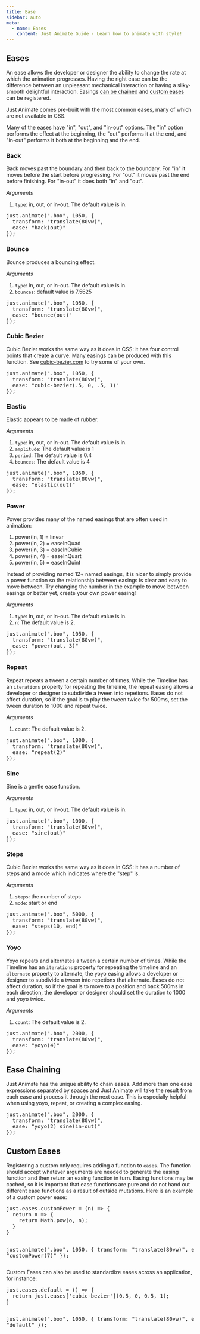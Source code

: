 ```yaml
---
title: Ease
sidebar: auto
meta:
  - name: Eases
    content: Just Animate Guide - Learn how to animate with style!
---
```


## Eases
An ease allows the developer or designer the ability to change the rate at which the animation progresses. Having the right ease can be the difference between an unpleasant mechanical interaction or having a silky-smooth delightful interaction. Easings [can be chained](#ease-chaining) and [custom eases](#custom-eases) can be registered.

Just Animate comes pre-built with the most common eases, many of which are not available in CSS. 

Many of the eases have "in", "out", and "in-out" options. The "in" option performs the effect at the beginning, the "out" performs it at the end, and "in-out" performs it both at the beginning and the end.

### Back
Back moves past the boundary and then back to the boundary. For "in" it moves before the start before progressing.  For "out" it moves past the end before finishing. For "in-out" it does both "in" and "out".

*Arguments*
1. `type`: in, out, or in-out. The default value is in.

<CodePen mode="left-to-right" :height="220">
<pre data-lang="js">
just.animate(".box", 1050, {
  transform: "translate(80vw)",
  ease: "back(out)"
});
</pre>
</CodePen>

### Bounce
Bounce produces a bouncing effect. 

*Arguments*
1. `type`: in, out, or in-out. The default value is in.
1. `bounces`: default value is 7.5625

<CodePen mode="left-to-right" :height="220">
<pre data-lang="js">
just.animate(".box", 1050, {
  transform: "translate(80vw)",
  ease: "bounce(out)"
});
</pre>
</CodePen>

### Cubic Bezier
Cubic Bezier works the same way as it does in CSS: it has four control points that create a curve. Many easings can
be produced with this function. See [cubic-bezier.com](http://cubic-bezier.com) to try some of your own.

<CodePen mode="left-to-right" :height="220">
<pre data-lang="js">
just.animate(".box", 1050, {
  transform: "translate(80vw)",
  ease: "cubic-bezier(.5, 0, .5, 1)"
});
</pre>
</CodePen>

### Elastic
Elastic appears to be made of rubber.

*Arguments*
1. `type`: in, out, or in-out. The default value is in.
1. `amplitude`: The default value is 1
1. `period`: The default value is 0.4
1. `bounces`: The default value is 4

<CodePen mode="left-to-right" :height="220">
<pre data-lang="js">
just.animate(".box", 1050, {
  transform: "translate(80vw)",
  ease: "elastic(out)"
});
</pre>
</CodePen>

### Power
Power provides many of the named easings that are often used in animation:

1. power(in, 1) = linear
1. power(in, 2) = easeInQuad
1. power(in, 3) = easeInCubic
1. power(in, 4) = easeInQuart
1. power(in, 5) = easeInQuint

Instead of providing named 12+ named easings, it is nicer to simply provide a power function so the relationship between easings is clear and easy to move between. Try changing the number in the example to move between easings or better yet, create your own power easing!

*Arguments*
1. `type`: in, out, or in-out. The default value is in.
1. `n`: The default value is 2.

<CodePen mode="left-to-right" :height="220">
<pre data-lang="js">
just.animate(".box", 1050, {
  transform: "translate(80vw)",
  ease: "power(out, 3)"
});
</pre>
</CodePen>

 
### Repeat
Repeat repeats a tween a certain number of times. While the Timeline has an `iterations` property for repeating the timeline, the repeat easing allows a developer or designer to subdivide a tween into repetions. Eases do not affect duration, so if the goal is to play the tween twice for 500ms, set the tween duration to 1000 and repeat twice.

*Arguments*
1. `count`: The default value is 2.

<CodePen mode="left-to-right" :height="220">
<pre data-lang="js">
just.animate(".box", 1000, {
  transform: "translate(80vw)",
  ease: "repeat(2)"
});
</pre>
</CodePen>

### Sine
Sine is a gentle ease function.

*Arguments*
1. `type`: in, out, or in-out. The default value is in.

<CodePen mode="left-to-right" :height="220">
<pre data-lang="js">
just.animate(".box", 1000, {
  transform: "translate(80vw)",
  ease: "sine(out)"
});
</pre>
</CodePen>

### Steps
Cubic Bezier works the same way as it does in CSS: it has a number of steps and a mode which indicates where the "step" is.

*Arguments*
1. `steps`: the number of steps
1. `mode`: start or end

<CodePen mode="left-to-right" :height="220">
<pre data-lang="js">
just.animate(".box", 5000, {
  transform: "translate(80vw)",
  ease: "steps(10, end)"
});
</pre>
</CodePen>


### Yoyo
Yoyo repeats and alternates a tween a certain number of times. While the Timeline has an `iterations` property for repeating the timeline and an `alternate` property to alternate, the yoyo easing allows a developer or designer to subdivide a tween into repetions that alternate. Eases do not affect duration, so if the goal is to move to a position and back 500ms in each direction, the developer or designer should set the duration to 1000 and yoyo twice.

*Arguments*
1. `count`: The default value is 2.

<CodePen mode="left-to-right" :height="220">
<pre data-lang="js">
just.animate(".box", 2000, {
  transform: "translate(80vw)",
  ease: "yoyo(4)"
});
</pre>
</CodePen>

## Ease Chaining
Just Animate has the unique ability to chain eases. Add more than one ease expressions separated by spaces and Just Animate will take the result from each ease and process it through the next ease. This is especially helpful when using yoyo, repeat, or creating a complex easing.

<CodePen mode="left-to-right" :height="220">
<pre data-lang="js">
just.animate(".box", 2000, {
  transform: "translate(80vw)",
  ease: "yoyo(2) sine(in-out)"
});
</pre>
</CodePen>

## Custom Eases
Registering a custom only requires adding a function to `eases`. The function should accept whatever arguments are needed to generate the easing function and then return an easing function in turn. Easing functions may be cached, so it is important that ease functions are pure and do not hand out different ease functions as a result of outside mutations. Here is an example of a custom power ease:

<CodePen mode="left-to-right" :height="320">
<pre data-lang="js">
just.eases.customPower = (n) => {
  return o => {
    return Math.pow(o, n);
  }
}

just.animate(".box", 1050, {
  transform: "translate(80vw)",
  ease: "customPower(7)"
});
</pre>
</CodePen>

Custom Eases can also be used to standardize eases across an application, for instance:

<CodePen mode="left-to-right" :height="320">
<pre data-lang="js">
just.eases.default = () => {
  return just.eases['cubic-bezier'](0.5, 0, 0.5, 1);
}

just.animate(".box", 1050, {
  transform: "translate(80vw)",
  ease: "default"
});
</pre>
</CodePen>
